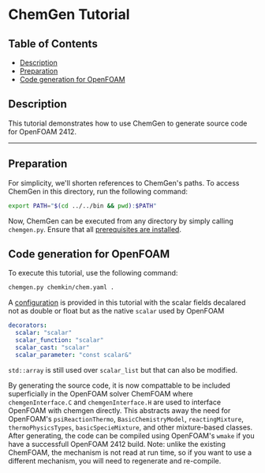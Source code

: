 # ChemGen Tutorial

## Table of Contents
- [Description](#description)
- [Preparation](#preparation)
- [Code generation for OpenFOAM](#Code-generation-for-OpenFOAM)

## Description

This tutorial demonstrates how to use ChemGen to generate source code for OpenFOAM 2412.

---

## Preparation

For simplicity, we'll shorten references to ChemGen's paths. To access ChemGen in this directory, run the following command:

```bash
export PATH="$(cd ../../bin && pwd):$PATH"
```

Now, ChemGen can be executed from any directory by simply calling `chemgen.py`. Ensure that all [prerequisites are installed](../../README.md).

## Code generation for OpenFOAM

To execute this tutorial, use the following command:

```bash
chemgen.py chemkin/chem.yaml .
```

A [configuration](configuration.yaml) is provided in this tutorial with the scalar fields decalared not as double or float but as the native `scalar` used by OpenFOAM

```yaml
decorators:
  scalar: "scalar"
  scalar_function: "scalar"
  scalar_cast: "scalar"
  scalar_parameter: "const scalar&"
```

`std::array` is still used over `scalar_list` but that can also be modified.

By generating the source code, it is now compattable to be included superficially in the OpenFOAM solver ChemFOAM where `chemgenInterface.C` and `chemgenInterface.H` are used to interface OpenFOAM with chemgen directly. This abstracts away the need for OpenFOAM's `psiReactionThermo`, `BasicChemistryModel`, `reactingMixture`, `thermoPhysicsTypes`, `basicSpecieMixture`, and other mixture-based classes. After generating, the code can be compiled using OpenFOAM's `wmake` if you have a successfull OpenFOAM 2412 build. Note: unlike the existing ChemFOAM, the mechanism is not read at run time, so if you want to use a different mechanism, you will need to regenerate and re-compile.



